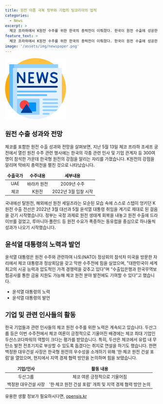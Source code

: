```yaml
---
title: 원전 아픔 극복 정부와 기업의 팀코리아의 업적
categories:
  - News
excerpt: >
  체코 프라하에서 K원전 수주를 위한 한국의 총력전이 이뤄졌다. 한국이 원전 수출에 성공한 배경에는 팀코리아의 역할과 윤석열 대통령의 원전 수출 목표가 큰 영향을 미쳤다. 체코가 원전 건설 계획을 내놓은 후에는 미국, 프랑스, 러시아, 중국 등 여러 나라가 관심을 보였으나, 한국의 적극적인 노력이 결실을 맺었다. 윤 대통령은 미국을 방문하여 체코 대통령과 원전 수주에 대한 협력을 강조했고, 한국 정부와 기업의 총력전으로 원전 수출이 성과를 거뒀다.
feature_text: >
  체코 프라하에서 K원전 수주를 위한 한국의 총력전이 이뤄졌다. 한국이 원전 수출에 성공한 배경에는 팀코리아의 역할과 윤석열 대통령의 원전 수출 목표가 큰 영향을 미쳤다. 체코가 원전 건설 계획을 내놓은 후에는 미국, 프랑스, 러시아, 중국 등 여러 나라가 관심을 보였으나, 한국의 적극적인 노력이 결실을 맺었다. 윤 대통령은 미국을 방문하여 체코 대통령과 원전 수주에 대한 협력을 강조했고, 한국 정부와 기업의 총력전으로 원전 수출이 성과를 거뒀다.
image: '/assets/img/newspaper.png'
---
```


<p><img src="/assets/img/newspaper.png" alt="kimp 속보" /></p>

<h2 data-ke-size="size26">원전 수출 성과와 전망</h2>

<p data-ke-size="size16">체코를 포함한 원전 수출 성과와 전망을 살펴보면, 지난 5월 13일 체코 프라하 조세프 궁전에서 열린 원전 수주 관련 행사에는 한국의 각종 관련 인사 및 기업 관계자 등 300여 명이 참석한 가운데 한국형 원전의 강점을 알리는 자리를 가졌습니다. K원전의 강점을 알리며 막바지 총력전을 펼친 것으로 나타났습니다.</p>

<table>
<thead>
    <tr>
        <td style="text-align: center; height: 17px;"><b>수출국가</b></td>
        <td style="text-align: center; height: 17px;"><b>수주내용</b></td>
        <td style="text-align: center; height: 17px;"><b>세부내용</b></td>
    </tr>
</thead>
<tbody>
    <tr>
        <td style="text-align: center; height: 17px;">UAE</td>
        <td style="text-align: center; height: 17px;">바라카 원전</td>
        <td style="text-align: center; height: 17px;">2009년 수주</td>
    </tr>
    <tr>
        <td style="text-align: center; height: 17px;">체코</td>
        <td style="text-align: center; height: 17px;">K원전</td>
        <td style="text-align: center; height: 17px;">2022년 3월 입찰 시작</td>
    </tr>
</tbody>
</table>

<p data-ke-size="size16">국내에선 탈원전, 해외에선 원전 세일즈라는 모순된 모습 속에 스스로 스텝이 엉키던 K원전 수출 전선은 2022년 3월 대선과 5월 윤석열 대통령 취임을 계기로 제대로 된 걸음을 걷기 시작했습니다. 정부는 국정 과제로 원전 생태계 회복을 내놓고 원전 수출에 드라이브를 걸었고, 루마니아·폴란드 등 원전 수요가 폭증하는 동유럽을 중심으로 하나둘씩 성과가 나오기 시작했습니다.</p>

<h2 data-ke-size="size26">윤석열 대통령의 노력과 발언</h2>

<p data-ke-size="size16">윤석열 대통령은 원전 수주와 관련하여 나토(NATO) 정상회의 참석차 미국을 방문한 자리에서 체코 대통령과 정상회담을 갖고 막판 수주전에 힘을 실었으며, "대한민국이 세계 최고의 시공 능력과 압도적인 가격 경쟁력을 갖추고 있다"며 “수출입은행과 한국무역보험공사를 통한 금융 지원도 가능해 체코 원전 분야 발전에도 기여할 수 있다”고 했습니다.</p>

<ul>
    <li>윤석열 대통령의 노력</li>
    <li>윤석열 대통령의 발언</li>
</ul>

<h2 data-ke-size="size26">기업 및 관련 인사들의 활동</h2>

<p data-ke-size="size16">한국 기업들과 관련 인사들의 체코 원전 수주를 위한 노력은 계속되고 있습니다. 두산그룹 등은 이번 수주전에서 체코 여론이 긍정적으로 기울어진 배경에는 체코 최대 기업인 두산스코다파워의 역할이 크다는 평가를 받았습니다. 특히, 두산은 체코에서 유럽 내 무탄소 발전 전초기지로 부상할 수 있도록 돕겠다는 취지로 연설을 하기도 했습니다. 한편 백정완 대우건설 사장은 한국형 원전의 우수성을 소개하기 위해 '한·체코 원전 건설 포럼'을 열었으며, 현지에서 지역 경제 협력 방안을 논의하며 힘을 보탰습니다.</p>

<table>
<thead>
    <tr>
        <td style="text-align: center; height: 17px;"><b>기업/인사</b></td>
        <td style="text-align: center; height: 17px;"><b>활동 내용</b></td>
    </tr>
</thead>
<tbody>
    <tr>
        <td style="text-align: center; height: 17px;">두산그룹</td>
        <td style="text-align: center; height: 17px;">체코 여론 긍정적으로 기울어짐</td>
    </tr>
    <tr>
        <td style="text-align: center; height: 17px;">백정완 대우건설 사장</td>
        <td style="text-align: center; height: 17px;">'한·체코 원전 건설 포럼' 개최 및 지역 경제 협력 방안 논의</td>
    </tr>
</tbody>
</table>
유용한 생활 정보가 필요하시다면, <a href="https://opensis.kr" rel="dofollow">opensis.kr</a>


